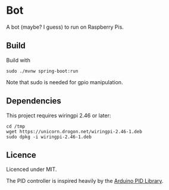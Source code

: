 # Bot

A bot (maybe? I guess) to run on Raspberry Pis.

## Build

Build with
```
sudo ./mvnw spring-boot:run
```

Note that sudo is needed for gpio manipulation.

## Dependencies

This project requires wiringpi 2.46 or later:
```
cd /tmp
wget https://unicorn.drogon.net/wiringpi-2.46-1.deb
sudo dpkg -i wiringpi-2.46-1.deb
```


## Licence

Licenced under MIT.

The PID controller is inspired heavily by the [Arduino PID Library](https://github.com/br3ttb/Arduino-PID-Library).
